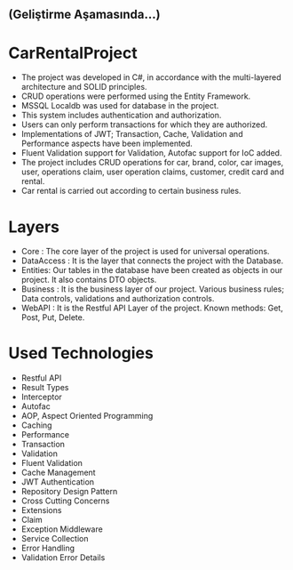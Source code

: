 ## (Geliştirme Aşamasında...)
# CarRentalProject
<ul>
  <li> The project was developed in C#, in accordance with the multi-layered architecture and SOLID principles. </li>
  <li> CRUD operations were performed using the Entity Framework. </li>
  <li> MSSQL Localdb was used for database in the project. </li>
  <li> This system includes authentication and authorization. </li>
  <li> Users can only perform transactions for which they are authorized. </li>
  <li> Implementations of JWT; Transaction, Cache, Validation and Performance aspects have been implemented. </li>
  <li> Fluent Validation support for Validation, Autofac support for IoC added. </li>
  <li> The project includes CRUD operations for car, brand, color, car images, user, operations claim, user operation claims, customer, credit card and rental. </li>
  <li> Car rental is carried out according to certain business rules. </li>
</ul>

# Layers
<ul>
  <li> Core : The core layer of the project is used for universal operations. </li>
  <li> DataAccess : It is the layer that connects the project with the Database. </li>
  <li> Entities: Our tables in the database have been created as objects in our project. It also contains DTO objects. </li>
  <li> Business : It is the business layer of our project. Various business rules; Data controls, validations and authorization controls. </li>
  <li> WebAPI : It is the Restful API Layer of the project. Known methods: Get, Post, Put, Delete. </li>
</ul>

# Used Technologies
<ul>
  <li> Restful API </li>
  <li> Result Types </li>
  <li> Interceptor </li>
  <li> Autofac </li>
  <li> AOP, Aspect Oriented Programming </li>
  <li> Caching </li>
  <li> Performance </li>
  <li> Transaction </li>
  <li> Validation </li>
  <li> Fluent Validation </li>
  <li> Cache Management </li>
  <li> JWT Authentication </li>
  <li> Repository Design Pattern </li>
  <li> Cross Cutting Concerns </li>
  <li> Extensions </li>
  <li> Claim </li>
  <li> Exception Middleware </li>
  <li> Service Collection </li>
  <li> Error Handling </li>
  <li> Validation Error Details </li>
</ul>
